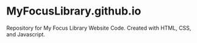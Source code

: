 # MyFocusLibrary.github.io
Repository for My Focus Library Website Code. Created with HTML, CSS, and Javascript.
